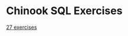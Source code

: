 # Chinook SQL Exercises

[27 exercises](https://github.com/nashville-software-school/bangazon-inc/blob/master/orientation/exercises/19_SQL_CHINOOK.md)
